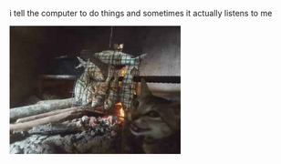 i tell the computer to do things and sometimes it actually listens to me
<!--START_SECTION:update_image-->
<img src=https://raw.githubusercontent.com/sneakykestrel/sneakykestrel/main/.github/images/fishy.png height="" width="300" align=left alt=kitty />
<!--END_SECTION:update_image-->


